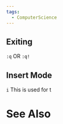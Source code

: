 ```yaml
---
tags:
  - ComputerScience
---
```

## Exiting
`:q`
OR 
`:q!` 

## Insert Mode
`i`
This is used for t



# See Also